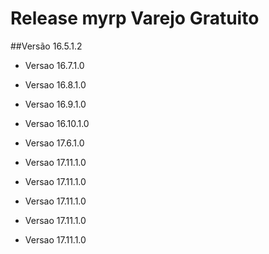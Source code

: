 # Release myrp Varejo Gratuito
##Versão 16.5.1.2

- Versao 16.7.1.0

- Versao 16.8.1.0

- Versao 16.9.1.0

- Versao 16.10.1.0

- Versao 17.6.1.0

- Versao 17.11.1.0

- Versao 17.11.1.0

- Versao 17.11.1.0

- Versao 17.11.1.0

- Versao 17.11.1.0
